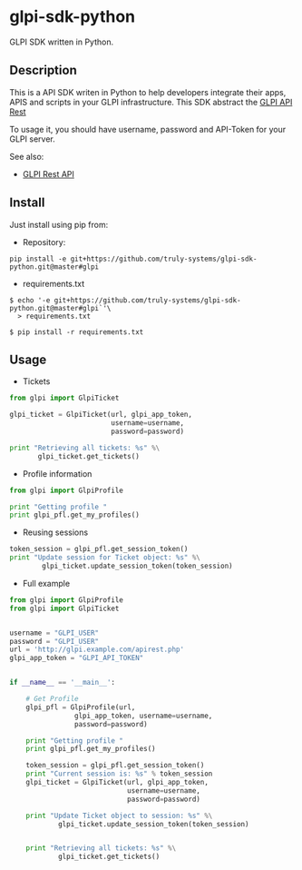 # glpi-sdk-python

GLPI SDK written in Python.

## Description

This is a API SDK writen in Python to help developers integrate their apps, APIS
and scripts in your GLPI infrastructure. This SDK abstract the [GLPI API Rest](https://github.com/glpi-project/glpi/blob/9.1/bugfixes/apirest.md)

To usage it, you should have username, password and API-Token for your GLPI
server.

See also:
* [GLPI Rest API](https://github.com/glpi-project/glpi/blob/9.1/bugfixes/apirest.md#list-searchoptions)

## Install

Just install using pip from:

* Repository:

`pip install -e git+https://github.com/truly-systems/glpi-sdk-python.git@master#glpi`

* requirements.txt

```shell
$ echo '-e git+https://github.com/truly-systems/glpi-sdk-python.git@master#glpi`'\
  > requirements.txt

$ pip install -r requirements.txt
```

## Usage

* Tickets

```python
from glpi import GlpiTicket

glpi_ticket = GlpiTicket(url, glpi_app_token,
                         username=username,
                         password=password)

print "Retrieving all tickets: %s" %\
       glpi_ticket.get_tickets()
```

* Profile information

```python
from glpi import GlpiProfile

print "Getting profile "
print glpi_pfl.get_my_profiles()
```

* Reusing sessions

```python
token_session = glpi_pfl.get_session_token()
print "Update session for Ticket object: %s" %\
        glpi_ticket.update_session_token(token_session)

```

* Full example

```python
from glpi import GlpiProfile
from glpi import GlpiTicket


username = "GLPI_USER"
password = "GLPI_USER"
url = 'http://glpi.example.com/apirest.php'
glpi_app_token = "GLPI_API_TOKEN"


if __name__ == '__main__':

    # Get Profile
    glpi_pfl = GlpiProfile(url,
                glpi_app_token, username=username,
                password=password)

    print "Getting profile "
    print glpi_pfl.get_my_profiles()

    token_session = glpi_pfl.get_session_token()
    print "Current session is: %s" % token_session
    glpi_ticket = GlpiTicket(url, glpi_app_token,
                             username=username,
                             password=password)

    print "Update Ticket object to session: %s" %\
            glpi_ticket.update_session_token(token_session)


    print "Retrieving all tickets: %s" %\
            glpi_ticket.get_tickets()

```
